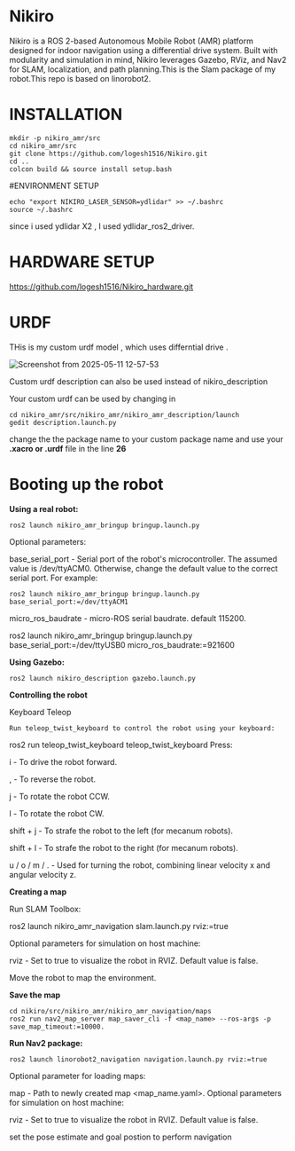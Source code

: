 # Nikiro
Nikiro is a ROS 2-based Autonomous Mobile Robot (AMR) platform designed for indoor navigation using a differential drive system. Built with modularity and simulation in mind, Nikiro leverages Gazebo, RViz, and Nav2 for SLAM, localization, and path planning.This is the Slam package of my robot.This repo is based on linorobot2.

# INSTALLATION
```
mkdir -p nikiro_amr/src
cd nikiro_amr/src
git clone https://github.com/logesh1516/Nikiro.git
cd ..
colcon build && source install setup.bash
```
#ENVIRONMENT SETUP
```
echo "export NIKIRO_LASER_SENSOR=ydlidar" >> ~/.bashrc
source ~/.bashrc
```
since i used ydlidar X2 , I used ydlidar_ros2_driver.

# HARDWARE SETUP

https://github.com/logesh1516/Nikiro_hardware.git

# URDF
THis is my custom urdf model , which uses differntial drive .

![Screenshot from 2025-05-11 12-57-53](https://github.com/user-attachments/assets/1fb7a25f-acb4-4d96-beb2-737281d3180f)

Custom urdf description can also be used instead of nikiro_description

Your custom urdf can be used by changing in 
```
cd nikiro_amr/src/nikiro_amr/nikiro_amr_description/launch
gedit description.launch.py
```
change the the package name to your custom package name and use your **.xacro or .urdf** file in the line **26**

# Booting up the robot

**Using a real robot:**
```
ros2 launch nikiro_amr_bringup bringup.launch.py
```
Optional parameters:

base_serial_port - Serial port of the robot's microcontroller. The assumed value is /dev/ttyACM0. Otherwise, change the 
default value to the correct serial port. For example:

```
ros2 launch nikiro_amr_bringup bringup.launch.py base_serial_port:=/dev/ttyACM1
```

micro_ros_baudrate - micro-ROS serial baudrate. default 115200.

ros2 launch nikiro_amr_bringup bringup.launch.py base_serial_port:=/dev/ttyUSB0 micro_ros_baudrate:=921600

**Using Gazebo:**
```
ros2 launch nikiro_description gazebo.launch.py
```
**Controlling the robot**

Keyboard Teleop
```
Run teleop_twist_keyboard to control the robot using your keyboard:
```

ros2 run teleop_twist_keyboard teleop_twist_keyboard
Press:

i - To drive the robot forward.

, - To reverse the robot.

j - To rotate the robot CCW.

l - To rotate the robot CW.

shift + j - To strafe the robot to the left (for mecanum robots).

shift + l - To strafe the robot to the right (for mecanum robots).

u / o / m / . - Used for turning the robot, combining linear velocity x and angular velocity z.


**Creating a map**

Run SLAM Toolbox:

ros2 launch nikiro_amr_navigation slam.launch.py rviz:=true

Optional parameters for simulation on host machine:

rviz - Set to true to visualize the robot in RVIZ. Default value is false.

Move the robot to map the environment.

**Save the map**
```
cd nikiro/src/nikiro_amr/nikiro_amr_navigation/maps
ros2 run nav2_map_server map_saver_cli -f <map_name> --ros-args -p save_map_timeout:=10000.
```
**Run Nav2 package:**
```
ros2 launch linorobot2_navigation navigation.launch.py rviz:=true
```
Optional parameter for loading maps:

map - Path to newly created map <map_name.yaml>.
Optional parameters for simulation on host machine:

rviz - Set to true to visualize the robot in RVIZ. Default value is false.

set the pose estimate and goal postion to perform navigation


